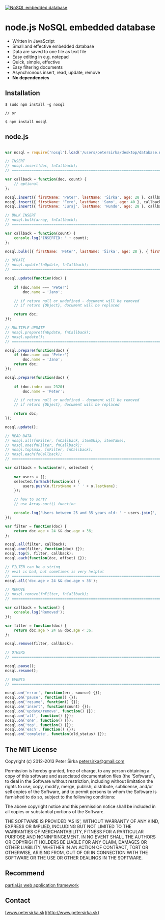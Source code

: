 [![NoSQL embedded database](http://partialjs.com/exports/nosql-logo.png)](https://github.com/petersirka/nosql)

node.js NoSQL embedded database
===============================

* Written in JavaScript
* Small and effective embedded database
* Data are saved to one file as text file
* Easy editing in e.g. notepad
* Quick, simple, effective
* Easy filtering documents
* Asynchronous insert, read, update, remove
* __No dependencies__

## Installation

```
$ sudo npm install -g nosql

// or

$ npm install nosql
```

## node.js

```js

var nosql = require('nosql').load('/users/petersirka/desktop/database.nosql');

// INSERT
// nosql.insert(doc, fnCallback);
// ============================================================================

var callback = function(doc, count) {
	// optional
};

nosql.insert({ firstName: 'Peter', lastName: 'Širka', age: 28 }, callback);
nosql.insert({ firstName: 'Fero', lastName: 'Samo', age: 40 }, callback);
nosql.insert({ firstName: 'Juraj', lastName: 'Hundo', age: 28 }, callback);

// BULK INSERT
// nosql.bulk(array, fnCallback);
// ============================================================================

var callback = function(count) {
	console.log('INSERTED: ' + count);
};

nosql.bulk([{ firstName: 'Peter', lastName: 'Širka', age: 28 }, { firstName: 'Fero', lastName: 'Samo', age: 40 }, { firstName: 'Juraj', lastName: 'Hundo', age: 28 }], callback);

// UPDATE
// nosql.update(fnUpdate, fnCallback);
// ============================================================================

nosql.update(function(doc) {
	
	if (doc.name === 'Peter')
		doc.name = 'Jano';

	// if return null or undefined - document will be removed
	// if return {Object}, document will be replaced

	return doc;
});

// MULTIPLE UPDATE
// nosql.prepare(fnUpdate, fnCallback);
// nosql.update();
// ============================================================================

nosql.prepare(function(doc) {
	if (doc.name === 'Peter')
		doc.name = 'Jano';
	return doc;
});

nosql.prepare(function(doc) {
	
	if (doc.index === 2320)
		doc.name = 'Peter';

	// if return null or undefined - document will be removed
	// if return {Object}, document will be replaced

	return doc;
});

nosql.update();

// READ DATA
// nosql.all(fnFilter, fnCallback, itemSkip, itemTake);
// nosql.one(fnFilter, fnCallback);
// nosql.top(max, fnFilter, fnCallback);
// nosql.each(fnCallback);
// ============================================================================

var callback = function(err, selected) {
	
	var users = [];
	selected.forEach(function(o) {
		users.push(o.firstName + ' ' + o.lastName);
	});

	// how to sort?
	// use Array.sort() function

	console.log('Users between 25 and 35 years old: ' + users.join(', '));
});

var filter = function(doc) {
	return doc.age > 24 && doc.age < 36;
};

nosql.all(filter, callback);
nosql.one(filter, function(doc) {});
nosql.top(5, filter, callback);
nosql.each(function(doc, offset) {});

// FILTER can be a string
// eval is bad, but sometimes is very helpful
// ============================================================================
nosql.all('doc.age > 24 && doc.age < 36');

// REMOVE
// nosql.remove(fnFilter, fnCallback);
// ============================================================================

var callback = function() {
	console.log('Removed');
});

var filter = function(doc) {
	return doc.age > 24 && doc.age < 36;
};

nosql.remove(filter, callback);

// OTHERS
// ============================================================================

nosql.pause();
nosql.resume();

// EVENTS
// ============================================================================

nosql.on('error', function(err, source) {});
nosql.on('pause', function() {});
nosql.on('resume', function() {});
nosql.on('insert', function(count) {});
nosql.on('update/remove', function() {});
nosql.on('all', function() {});
nosql.on('one', function() {});
nosql.on('top', function() {});
nosql.on('each', function() {});
nosql.on('complete', function(old_status) {});
```

## The MIT License

Copyright (c) 2012-2013 Peter Širka <petersirka@gmail.com>

Permission is hereby granted, free of charge, to any person obtaining a copy of this software and associated documentation files (the 'Software'), to deal in the Software without restriction, including without limitation the rights to use, copy, modify, merge, publish, distribute, sublicense, and/or sell copies of the Software, and to permit persons to whom the Software is furnished to do so, subject to the following conditions:

The above copyright notice and this permission notice shall be included in all copies or substantial portions of the Software.

THE SOFTWARE IS PROVIDED 'AS IS', WITHOUT WARRANTY OF ANY KIND, EXPRESS OR IMPLIED, INCLUDING BUT NOT LIMITED TO THE WARRANTIES OF MERCHANTABILITY, FITNESS FOR A PARTICULAR PURPOSE AND NONINFRINGEMENT. IN NO EVENT SHALL THE AUTHORS OR COPYRIGHT HOLDERS BE LIABLE FOR ANY CLAIM, DAMAGES OR OTHER LIABILITY, WHETHER IN AN ACTION OF CONTRACT, TORT OR OTHERWISE, ARISING FROM, OUT OF OR IN CONNECTION WITH THE SOFTWARE OR THE USE OR OTHER DEALINGS IN THE SOFTWARE.

## Recommend

[partial.js web application framework](https://github.com/petersirka/partial.js)

## Contact

[www.petersirka.sk](http://www.petersirka.sk)